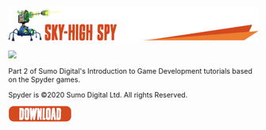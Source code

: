 ![](/.github/images/sky_high_spy_title.png)

![](/.github/images/SkyHighSpy.gif)


Part 2 of Sumo Digital's Introduction to Game Development tutorials based on the Spyder games.

Spyder is ©2020 Sumo Digital Ltd. All rights Reserved.

[![](/.github/images/download.png)](https://github.com/sumo-digital-academy/game-maker-studio/archive/refs/heads/SkyHighSpy.zip)
